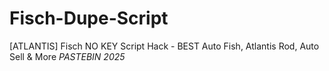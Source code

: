# Fisch-Dupe-Script
[ATLANTIS] Fisch NO KEY Script Hack - BEST Auto Fish, Atlantis Rod, Auto Sell &amp; More *PASTEBIN 2025*
